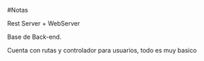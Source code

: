#Notas

Rest Server + WebServer

Base de Back-end.

Cuenta con rutas y controlador para usuarios, todo es muy basico